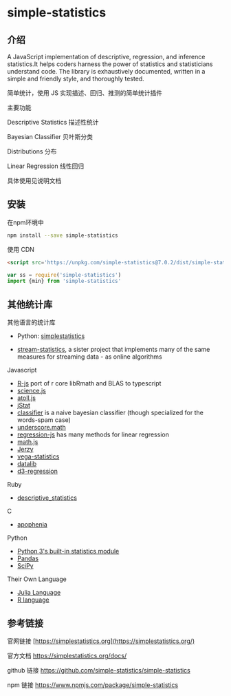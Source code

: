 # **simple-statistics**

## 介绍

A JavaScript implementation of descriptive, regression, and inference statistics.It helps coders harness the power of statistics and statisticians understand code. The library is exhaustively documented, written in a simple and friendly style, and thoroughly tested.

简单统计，使用 JS 实现描述、回归、推测的简单统计插件

主要功能

Descriptive Statistics 描述性统计

Bayesian Classifier 贝叶斯分类

Distributions 分布

Linear Regression 线性回归

具体使用见说明文档

## 安装

在npm环境中

~~~bash
npm install --save simple-statistics
~~~

使用 CDN 

~~~html
<script src='https://unpkg.com/simple-statistics@7.0.2/dist/simple-statistics.min.js'></script>
~~~

~~~js
var ss = require('simple-statistics')
import {min} from 'simple-statistics'
~~~



## 其他统计库

其他语言的统计库

* Python: [simplestatistics](https://github.com/sheriferson/simplestatistics)

* [stream-statistics](https://github.com/tmcw/stream-statistics), a sister project that implements
  many of the same measures for streaming data - as online algorithms

Javascript

* [R-js](https://github.com/R-js) port of r core libRmath and BLAS to typescript
* [science.js](https://github.com/jasondavies/science.js)
* [atoll.js](https://github.com/nsfmc/atoll.js)
* [jStat](http://www.jstat.org/)
* [classifier](https://github.com/harthur/classifier) is a naive bayesian classifier (though specialized for the words-spam case)
* [underscore.math](https://github.com/syntagmatic/underscore.math/blob/master/underscore.math.js)
* [regression-js](https://github.com/Tom-Alexander/regression-js) has many methods for linear regression
* [math.js](https://github.com/josdejong/mathjs)
* [Jerzy](https://github.com/pieterprovoost/jerzy)
* [vega-statistics](https://github.com/vega/vega-statistics)
* [datalib](https://github.com/vega/datalib)
* [d3-regression](https://github.com/harrystevens/d3-regression)

Ruby

* [descriptive_statistics](https://github.com/thirtysixthspan/descriptive_statistics)

C

* [apophenia](https://github.com/b-k/apophenia)

Python

* [Python 3's built-in statistics module](https://docs.python.org/3/library/statistics.html)
* [Pandas](http://pandas.pydata.org/)
* [SciPy](http://www.scipy.org/)

Their Own Language

* [Julia Language](http://julialang.org/)
* [R language](http://www.r-project.org/)



## 参考链接

官网链接 [https://simplestatistics.org](https://simplestatistics.org/)

官方文档 https://simplestatistics.org/docs/

github 链接 https://github.com/simple-statistics/simple-statistics

npm 链接 https://www.npmjs.com/package/simple-statistics